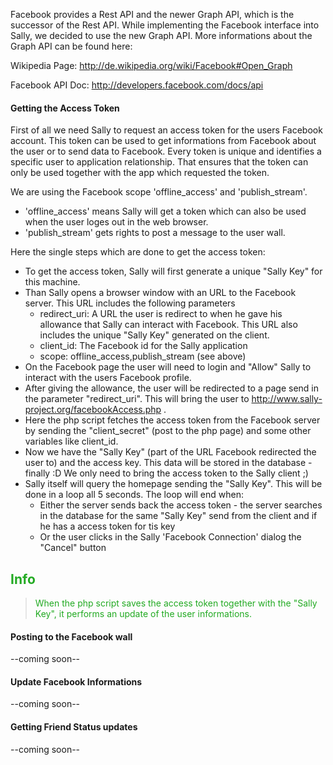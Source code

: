 Facebook provides a Rest API and the newer Graph API, which is the successor of the Rest API. While implementing the Facebook interface into Sally, we decided to use the new Graph API. More informations about the Graph API can be found here:

Wikipedia Page: http://de.wikipedia.org/wiki/Facebook#Open_Graph

Facebook API Doc: http://developers.facebook.com/docs/api


#### Getting the Access Token ####

First of all we need Sally to request an access token for the users Facebook account. This token can be used to get informations from Facebook about the user or to send data to Facebook. Every token is unique and identifies a specific user to application relationship. That ensures that the token can only be used together with the app which requested the token.

We are using the Facebook scope 'offline\_access' and 'publish\_stream'.
  * 'offline\_access' means Sally will get a token which can also be used when the user loges out in the web browser.
  * 'publish\_stream' gets rights to post a message to the user wall.



Here the single steps which are done to get the access token:

  * To get the access token, Sally will first generate a unique "Sally Key" for this machine.
  * Than Sally opens a browser window with an URL to the Facebook server. This URL includes the following parameters
    * redirect\_uri: A URL the user is redirect to when he gave his allowance that Sally can interact with Facebook. This URL also includes the unique "Sally Key" generated on the client.
    * client\_id: The Facebook id for the Sally application
    * scope: offline\_access,publish\_stream (see above)
  * On the Facebook page the user will need to login and "Allow" Sally to interact with the users Facebook profile.
  * After giving the allowance, the user will be redirected to a page send in the parameter "redirect\_uri". This will bring the user to http://www.sally-project.org/facebookAccess.php .
  * Here the php script fetches the access token from the Facebook server by sending the "client\_secret" (post to the php page) and some other variables like client\_id.
  * Now we have the "Sally Key" (part of the URL Facebook redirected the user to) and the access key. This data will be stored in the database - finally :D We only need to bring the access token to the Sally client ;)
  * Sally itself will query the homepage sending the "Sally Key". This will be done in a loop all 5 seconds. The loop will end when:
    * Either the server sends back the access token - the server searches in the database for the same "Sally Key" send from the client and if he has a access token for tis key
    * Or the user clicks in the Sally 'Facebook Connection' dialog the "Cancel" button


<font color='#22AA22'>
<h2>Info</h2>
<blockquote>When the php script saves the access token together with the "Sally Key", it performs an update of the user informations.<br>
</font></blockquote>


#### Posting to the Facebook wall ####
--coming soon--


#### Update Facebook Informations ####
--coming soon--


#### Getting Friend Status updates ####
--coming soon--